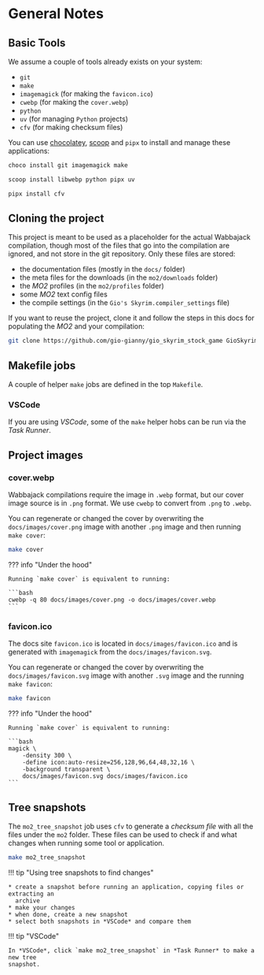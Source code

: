 # General Notes

## Basic Tools

We assume a couple of tools already exists on your system:

* `git`
* `make`
* `imagemagick` (for making the `favicon.ico`)
* `cwebp` (for making the `cover.webp`)
* `python`
* `uv` (for managing `Python` projects)
* `cfv` (for making checksum files)

You can use [chocolatey](https://community.chocolatey.org/), [scoop](https://scoop.sh/) and `pipx` to
install and manage these applications:

```bash
choco install git imagemagick make
```

```bash
scoop install libwebp python pipx uv
```

```bash
pipx install cfv
```

## Cloning the project

This project is meant to be used as a placeholder for the actual Wabbajack compilation,
though most of the files that go into the compilation are ignored, and not store in the git
repository. Only these files are stored:

* the documentation files (mostly in the `docs/` folder)
* the meta files for the downloads (in the `mo2/downloads` folder)
* the *MO2* profiles (in the `mo2/profiles` folder)
* some *MO2* text config files
* the compile settings (in the `Gio's Skyrim.compiler_settings` file)

If you want to reuse the project, clone it and follow the steps in this docs for populating
the *MO2* and your compilation:

```bash
git clone https://github.com/gio-gianny/gio_skyrim_stock_game GioSkyrim
```

## Makefile jobs

A couple of helper `make` jobs are defined in the top `Makefile`.

### VSCode

If you are using *VSCode*, some of the `make` helper hobs can be run via the *Task Runner*.

## Project images

### cover.webp

Wabbajack compilations require the image in `.webp` format, but our cover image source is
in `.png` format. We use `cwebp` to convert from `.png` to `.webp`.

You can regenerate or changed the cover by overwriting the `docs/images/cover.png` image
with another `.png` image and then running `make cover`:

```bash
make cover
```

??? info "Under the hood"

    Running `make cover` is equivalent to running:

    ```bash
    cwebp -q 80 docs/images/cover.png -o docs/images/cover.webp
    ```

### favicon.ico

The docs site `favicon.ico` is located in `docs/images/favicon.ico` and is generated with
`imagemagick` from the `docs/images/favicon.svg`.

You can regenerate or changed the cover by overwriting the `docs/images/favicon.svg` image
with another `.svg` image and the running `make favicon`:

```bash
make favicon
```

??? info "Under the hood"

    Running `make cover` is equivalent to running:

    ```bash
    magick \
        -density 300 \
        -define icon:auto-resize=256,128,96,64,48,32,16 \
        -background transparent \
        docs/images/favicon.svg docs/images/favicon.ico
    ```

## Tree snapshots

The `mo2_tree_snapshot` job uses `cfv` to generate a *checksum file* with all the files
under the `mo2` folder. These files can be used to check if and what changes when running
some tool or application.

```bash
make mo2_tree_snapshot
```

!!! tip "Using tree snapshots to find changes"

    * create a snapshot before running an application, copying files or extracting an
      archive
    * make your changes
    * when done, create a new snapshot
    * select both snapshots in *VSCode* and compare them

!!! tip "VSCode"

    In *VSCode*, click `make mo2_tree_snapshot` in *Task Runner* to make a new tree
    snapshot.
